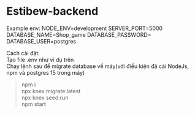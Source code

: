# Estibew-backend

Example env:
NODE_ENV=development
SERVER_PORT=5000
DATABASE_NAME=Shop_game
DATABASE_PASSWORD=
DATABASE_USER=postgres

Cách cài đặt:  
Tạo file .env như ví dụ trên  
Chạy lệnh sau để migrate database về máy(với điều kiện đã cài NodeJs, npm và postgres 15 trong máy)  
> npm i  
> npx knex migrate:latest  
> npx knex seed:run  
> npm start
